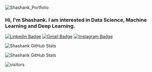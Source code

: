 <!-- ### Hi there 👋 -->

![Shashank_Portfolio](https://user-images.githubusercontent.com/43777971/131626887-be35c47d-6046-428e-84fc-c9ad8eb12798.png)

<!--
Here are some ideas to get you started:
- 🔭 I’m currently working on ...
- 🌱 I’m currently learning ...
- 👯 I’m looking to collaborate on ...
- 🤔 I’m looking for help with ...
- 💬 Ask me about ...
- 📫 How to reach me: ...
- 😄 Pronouns: ...
- ⚡ Fun fact: ...
--> 
### Hi, I'm Shashank. I am interested in Data Science, Machine Learning and Deep Learning. 

[![Linkedin Badge](https://img.shields.io/badge/-LinkedIn-0096c7?style=for-the-badge&logo=Linkedin&logoColor=white&link=https://www.linkedin.com/in/shashank1947/)](https://www.linkedin.com/in/shashank1947/)
[![Gmail Badge](https://img.shields.io/badge/-Gmail-ef233c?style=for-the-badge&logo=Gmail&logoColor=white&link=mailto:shashank.shukla1947@gmail.com)](mailto:shashank.shukla1947@gmail.com)
[![Instagram Badge](https://img.shields.io/badge/-Instagram-0196i7?style=for-the-badge&logo=Instagram&logoColor=white&link=https://www.instagram.com/shashank__shukla__/)](https://www.instagram.com/shashank__shukla__/)
<!-- [![Website Badge](https://img.shields.io/badge/Website-F38020?style=for-the-badge&logo=icloud&logoColor=white)](https://umangraval.tech) -->

![Shashank GitHub Stats](https://github-readme-stats.vercel.app/api?username=shanky1947&count_private=true&show_icons=true&include_all_commits=true)

![Shashank GitHub Stats](https://github-readme-stats.vercel.app/api/top-langs/?username=shanky1947&layout=compact&hide=html)

![visitors](https://visitor-badge.glitch.me/badge?page_id=https://github.com/shanky1947)
